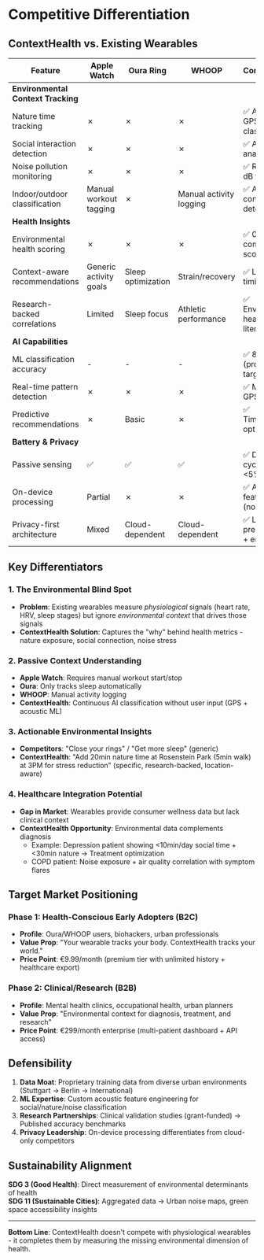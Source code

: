 # Competitive Differentiation

## ContextHealth vs. Existing Wearables

| Feature | Apple Watch | Oura Ring | WHOOP | ContextHealth |
|---------|-------------|-----------|-------|---------------|
| **Environmental Context Tracking** |
| Nature time tracking | ✗ | ✗ | ✗ | ✅ AI-powered GPS classification |
| Social interaction detection | ✗ | ✗ | ✗ | ✅ Acoustic ML analysis |
| Noise pollution monitoring | ✗ | ✗ | ✗ | ✅ Real-time dB tracking |
| Indoor/outdoor classification | Manual workout tagging | ✗ | Manual activity logging | ✅ Automatic context detection |
| **Health Insights** |
| Environmental health scoring | ✗ | ✗ | ✗ | ✅ 0-100 composite score |
| Context-aware recommendations | Generic activity goals | Sleep optimization | Strain/recovery | ✅ Location + timing specific |
| Research-backed correlations | Limited | Sleep focus | Athletic performance | ✅ Environmental health literature |
| **AI Capabilities** |
| ML classification accuracy | - | - | - | ✅ 83% (prototype target: 75%+) |
| Real-time pattern detection | ✗ | ✗ | ✗ | ✅ MFCC + GPS fusion |
| Predictive recommendations | ✗ | Basic | ✗ | ✅ Time/location optimized |
| **Battery & Privacy** |
| Passive sensing | ✅ | ✅ | ✅ | ✅ Duty-cycled (target: <5% drain) |
| On-device processing | Partial | ✗ | ✗ | ✅ Audio features only (no raw audio) |
| Privacy-first architecture | Mixed | Cloud-dependent | Cloud-dependent | ✅ Local preprocessing + encryption |

## Key Differentiators

### 1. **The Environmental Blind Spot**
- **Problem**: Existing wearables measure *physiological* signals (heart rate, HRV, sleep stages) but ignore *environmental context* that drives those signals
- **ContextHealth Solution**: Captures the "why" behind health metrics - nature exposure, social connection, noise stress

### 2. **Passive Context Understanding**
- **Apple Watch**: Requires manual workout start/stop
- **Oura**: Only tracks sleep automatically
- **WHOOP**: Manual activity logging
- **ContextHealth**: Continuous AI classification without user input (GPS + acoustic ML)

### 3. **Actionable Environmental Insights**
- **Competitors**: "Close your rings" / "Get more sleep" (generic)
- **ContextHealth**: "Add 20min nature time at Rosenstein Park (5min walk) at 3PM for stress reduction" (specific, research-backed, location-aware)

### 4. **Healthcare Integration Potential**
- **Gap in Market**: Wearables provide consumer wellness data but lack clinical context
- **ContextHealth Opportunity**: Environmental data complements diagnosis
  - Example: Depression patient showing <10min/day social time + <30min nature → Treatment optimization
  - COPD patient: Noise exposure + air quality correlation with symptom flares

## Target Market Positioning

### Phase 1: Health-Conscious Early Adopters (B2C)
- **Profile**: Oura/WHOOP users, biohackers, urban professionals
- **Value Prop**: "Your wearable tracks your body. ContextHealth tracks your world."
- **Price Point**: €9.99/month (premium tier with unlimited history + healthcare export)

### Phase 2: Clinical/Research (B2B)
- **Profile**: Mental health clinics, occupational health, urban planners
- **Value Prop**: "Environmental context for diagnosis, treatment, and research"
- **Price Point**: €299/month enterprise (multi-patient dashboard + API access)

## Defensibility

1. **Data Moat**: Proprietary training data from diverse urban environments (Stuttgart → Berlin → International)
2. **ML Expertise**: Custom acoustic feature engineering for social/nature/noise classification
3. **Research Partnerships**: Clinical validation studies (grant-funded) → Published accuracy benchmarks
4. **Privacy Leadership**: On-device processing differentiates from cloud-only competitors

## Sustainability Alignment

**SDG 3 (Good Health)**: Direct measurement of environmental determinants of health  
**SDG 11 (Sustainable Cities)**: Aggregated data → Urban noise maps, green space accessibility insights

---

**Bottom Line**: ContextHealth doesn't compete with physiological wearables - it completes them by measuring the missing environmental dimension of health.
